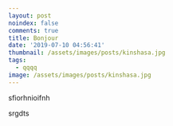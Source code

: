 ```yaml
---
layout: post
noindex: false
comments: true
title: Bonjour
date: '2019-07-10 04:56:41'
thumbnail: /assets/images/posts/kinshasa.jpg
tags:
  - qqqq
image: /assets/images/posts/kinshasa.jpg
---
```

sfiorhnioifnh

srgdts
